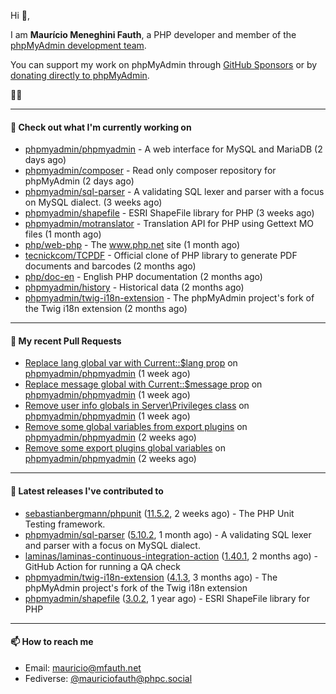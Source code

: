 Hi 👋,

I am **Maurício Meneghini Fauth**, a PHP developer and member of the [phpMyAdmin development team](https://www.phpmyadmin.net/team/?ref=github).

You can support my work on phpMyAdmin through [GitHub Sponsors](https://github.com/sponsors/MauricioFauth)
or by [donating directly to phpMyAdmin](https://www.phpmyadmin.net/donate/?ref=github).

🐘⛵

---

#### 👷 Check out what I'm currently working on

- [phpmyadmin/phpmyadmin](https://github.com/phpmyadmin/phpmyadmin) - A web interface for MySQL and MariaDB (2 days ago)
- [phpmyadmin/composer](https://github.com/phpmyadmin/composer) - Read only composer repository for phpMyAdmin (2 days ago)
- [phpmyadmin/sql-parser](https://github.com/phpmyadmin/sql-parser) - A validating SQL lexer and parser with a focus on MySQL dialect. (3 weeks ago)
- [phpmyadmin/shapefile](https://github.com/phpmyadmin/shapefile) - ESRI ShapeFile library for PHP (3 weeks ago)
- [phpmyadmin/motranslator](https://github.com/phpmyadmin/motranslator) - Translation API for PHP using Gettext MO files (1 month ago)
- [php/web-php](https://github.com/php/web-php) - The www.php.net site (1 month ago)
- [tecnickcom/TCPDF](https://github.com/tecnickcom/TCPDF) - Official clone of PHP library to generate PDF documents and barcodes (2 months ago)
- [php/doc-en](https://github.com/php/doc-en) - English PHP documentation (2 months ago)
- [phpmyadmin/history](https://github.com/phpmyadmin/history) - Historical data (2 months ago)
- [phpmyadmin/twig-i18n-extension](https://github.com/phpmyadmin/twig-i18n-extension) - The phpMyAdmin project&#39;s fork of the Twig i18n extension (2 months ago)

---

#### 🔨 My recent Pull Requests

- [Replace lang global var with Current::$lang prop](https://github.com/phpmyadmin/phpmyadmin/pull/19472) on [phpmyadmin/phpmyadmin](https://github.com/phpmyadmin/phpmyadmin) (1 week ago)
- [Replace message global with Current::$message prop](https://github.com/phpmyadmin/phpmyadmin/pull/19471) on [phpmyadmin/phpmyadmin](https://github.com/phpmyadmin/phpmyadmin) (1 week ago)
- [Remove user info globals in Server\Privileges class](https://github.com/phpmyadmin/phpmyadmin/pull/19469) on [phpmyadmin/phpmyadmin](https://github.com/phpmyadmin/phpmyadmin) (1 week ago)
- [Remove some global variables from export plugins](https://github.com/phpmyadmin/phpmyadmin/pull/19464) on [phpmyadmin/phpmyadmin](https://github.com/phpmyadmin/phpmyadmin) (2 weeks ago)
- [Remove some export plugins global variables](https://github.com/phpmyadmin/phpmyadmin/pull/19451) on [phpmyadmin/phpmyadmin](https://github.com/phpmyadmin/phpmyadmin) (2 weeks ago)

---

#### 🔭 Latest releases I've contributed to

- [sebastianbergmann/phpunit](https://github.com/sebastianbergmann/phpunit) ([11.5.2](https://github.com/sebastianbergmann/phpunit/releases/tag/11.5.2), 2 weeks ago) - The PHP Unit Testing framework.
- [phpmyadmin/sql-parser](https://github.com/phpmyadmin/sql-parser) ([5.10.2](https://github.com/phpmyadmin/sql-parser/releases/tag/5.10.2), 1 month ago) - A validating SQL lexer and parser with a focus on MySQL dialect.
- [laminas/laminas-continuous-integration-action](https://github.com/laminas/laminas-continuous-integration-action) ([1.40.1](https://github.com/laminas/laminas-continuous-integration-action/releases/tag/1.40.1), 2 months ago) - GitHub Action for running a QA check
- [phpmyadmin/twig-i18n-extension](https://github.com/phpmyadmin/twig-i18n-extension) ([4.1.3](https://github.com/phpmyadmin/twig-i18n-extension/releases/tag/4.1.3), 3 months ago) - The phpMyAdmin project&#39;s fork of the Twig i18n extension
- [phpmyadmin/shapefile](https://github.com/phpmyadmin/shapefile) ([3.0.2](https://github.com/phpmyadmin/shapefile/releases/tag/3.0.2), 1 year ago) - ESRI ShapeFile library for PHP

---

#### 📫 How to reach me

- Email: [mauricio@mfauth.net](mailto://mauricio@mfauth.net)
- Fediverse: [@mauriciofauth@phpc.social](https://phpc.social/@mauriciofauth)
